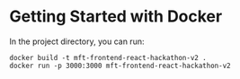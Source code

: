 # Getting Started with Docker
  In the project directory, you can run:
  
    docker build -t mft-frontend-react-hackathon-v2 .
    docker run -p 3000:3000 mft-frontend-react-hackathon-v2
